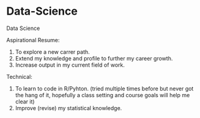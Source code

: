 # Data-Science
Data Science

Aspirational Resume:
1. To explore a new carrer path.
2. Extend my knowledge and profile to further my career growth.
3. Increase output in my current field of work.

Technical:
1. To learn to code in R/Pyhton. (tried multiple times before but never got the hang of it, hopefully a class setting and course goals will help me clear it)
2. Improve (revise) my statistical knowledge.
